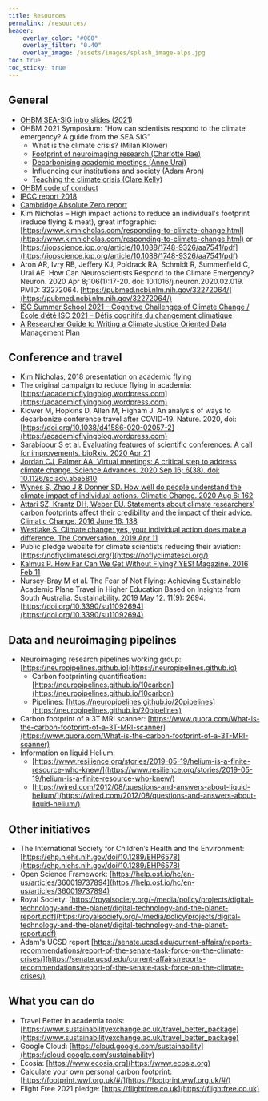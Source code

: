 ```yaml
---
title: Resources
permalink: /resources/
header:
    overlay_color: "#000"
    overlay_filter: "0.40"
    overlay_image: /assets/images/splash_image-alps.jpg
toc: true
toc_sticky: true
---
```


## General

- [OHBM SEA-SIG intro slides (2021)](/assets/resources/intro_sea_sig.pdf)
- OHBM 2021 Symposium: “How can scientists respond to the climate emergency? A guide from the SEA SIG”
    - What is the climate crisis? (Milan Klöwer)
    - [Footprint of neuroimaging research (Charlotte Rae)](/assets/resources/OHBM2021_Rae_FullTalk_v2_110521.pdf)
    - [Decarbonising academic meetings (Anne Urai)](/assets/resources/OHBM_meeting_Urai_short.pdf)
    - Influencing our institutions and society (Adam Aron)
    - [Teaching the climate crisis (Clare Kelly)](/assets/resources/Kelly_OHBM_Teaching_CLIMATE_share.pdf)
- [OHBM code of conduct](https://www.humanbrainmapping.org/i4a/pages/index.cfm?pageid=3912)
- [IPCC report 2018](https://www.ipcc.ch/sr15/)
- [Cambridge Absolute Zero report](https://www.repository.cam.ac.uk/handle/1810/299414)
- Kim Nicholas – High impact actions to reduce an individual's footprint (reduce flying & meat), great infographic: [https://www.kimnicholas.com/responding-to-climate-change.html](https://www.kimnicholas.com/responding-to-climate-change.html) or [https://iopscience.iop.org/article/10.1088/1748-9326/aa7541/pdf](https://iopscience.iop.org/article/10.1088/1748-9326/aa7541/pdf)
- Aron AR, Ivry RB, Jeffery KJ, Poldrack RA, Schmidt R, Summerfield C, Urai AE. How Can Neuroscientists Respond to the Climate Emergency? Neuron. 2020 Apr 8;106(1):17-20. doi: 10.1016/j.neuron.2020.02.019. PMID: 32272064. [https://pubmed.ncbi.nlm.nih.gov/32272064/](https://pubmed.ncbi.nlm.nih.gov/32272064/)
- [ISC Summer School 2021 – Cognitive Challenges of Climate Change / École d’été ISC 2021 – Défis cognitifs du changement climatique](https://www.youtube.com/playlist?list=PLTJcZPOXChRQtPNgBMYMS9h-R-nRfzKi5)
- [A Researcher Guide to Writing a Climate Justice Oriented Data Management Plan](https://zenodo.org/record/6451499#.YpiL_JPMKt8)

## Conference and travel

- [Kim Nicholas, 2018 presentation on academic flying](https://www.slideshare.net/kimberlynicholas/academic-flying)
- The original campaign to reduce flying in academia: [https://academicflyingblog.wordpress.com](https://academicflyingblog.wordpress.com)
- Klower M, Hopkins D, Allen M, Higham J. An analysis of ways to decarbonize conference travel after COVID-19. Nature. 2020, doi: [https://doi.org/10.1038/d41586-020-02057-2](https://academicflyingblog.wordpress.com)
- [Sarabipour S et al. Evaluating features of scientific conferences: A call for improvements. bioRxiv. 2020 Apr 21](https://www.biorxiv.org/content/10.1101/2020.04.02.022079v2)
- [Jordan CJ, Palmer AA. Virtual meetings: A critical step to address climate change. Science Advances. 2020 Sep 16; 6(38). doi: 10.1126/sciadv.abe5810](https://advances.sciencemag.org/content/6/38/eabe5810/tab-pdf)
- [Wynes S, Zhao J & Donner SD. How well do people understand the climate impact of individual actions. Climatic Change. 2020 Aug 6: 162](https://www.sciencedirect.com/science/article/abs/pii/S0959652619311862)
- [Attari SZ, Krantz DH, Weber EU. Statements about climate researchers' carbon footprints affect their credibility and the impact of their advice. Climatic Change. 2016 June 16: 138](https://link.springer.com/article/10.1007%2Fs10584-016-1713-2)
- [Westlake S. Climate change: yes, your individual action does make a difference. The Conversation. 2019 Apr 11](https://theconversation.com/climate-change-yes-your-individual-action-does-make-a-difference-115169)
- Public pledge website for climate scientists reducing their aviation: [https://noflyclimatesci.org/](https://noflyclimatesci.org/)
- [Kalmus P. How Far Can We Get Without Flying? YES! Magazine. 2016 Feb 11](https://www.yesmagazine.org/issue/life-after-oil/2016/02/11/how-far-can-we-get-without-flying)
- Nursey-Bray M et al. The Fear of Not Flying: Achieving Sustainable Academic Plane Travel in Higher Education Based on Insights from South Australia. Sustainability. 2019 May 12. 11(9): 2694. [https://doi.org/10.3390/su11092694](https://doi.org/10.3390/su11092694)

## Data and neuroimaging pipelines

- Neuroimaging research pipelines working group: [https://neuropipelines.github.io](https://neuropipelines.github.io)
    - Carbon footprinting quantification: [https://neuropipelines.github.io/10carbon](https://neuropipelines.github.io/10carbon)
    - Pipelines: [https://neuropipelines.github.io/20pipelines](https://neuropipelines.github.io/20pipelines)
- Carbon footprint of a 3T MRI scanner: [https://www.quora.com/What-is-the-carbon-footprint-of-a-3T-MRI-scanner](https://www.quora.com/What-is-the-carbon-footprint-of-a-3T-MRI-scanner)
- Information on liquid Helium:
    - [https://www.resilience.org/stories/2019-05-19/helium-is-a-finite-resource-who-knew/](https://www.resilience.org/stories/2019-05-19/helium-is-a-finite-resource-who-knew/)
    - [https://wired.com/2012/08/questions-and-answers-about-liquid-helium/](https://wired.com/2012/08/questions-and-answers-about-liquid-helium/)


## Other initiatives

- The International Society for Children’s Health and the Environment: [https://ehp.niehs.nih.gov/doi/10.1289/EHP6578](https://ehp.niehs.nih.gov/doi/10.1289/EHP6578)
- Open Science Framework: [https://help.osf.io/hc/en-us/articles/360019737894](https://help.osf.io/hc/en-us/articles/360019737894)
- Royal Society: [https://royalsociety.org/-/media/policy/projects/digital-technology-and-the-planet/digital-technology-and-the-planet-report.pdf](https://royalsociety.org/-/media/policy/projects/digital-technology-and-the-planet/digital-technology-and-the-planet-report.pdf)
- Adam's UCSD report [https://senate.ucsd.edu/current-affairs/reports-recommendations/report-of-the-senate-task-force-on-the-climate-crises/](https://senate.ucsd.edu/current-affairs/reports-recommendations/report-of-the-senate-task-force-on-the-climate-crises/)

## What you can do

- Travel Better in academia tools: [https://www.sustainabilityexchange.ac.uk/travel_better_package](https://www.sustainabilityexchange.ac.uk/travel_better_package)
- Google Cloud: [https://cloud.google.com/sustainability](https://cloud.google.com/sustainability)
- Ecosia: [https://www.ecosia.org](https://www.ecosia.org)
- Calculate your own personal carbon footprint: [https://footprint.wwf.org.uk/#/](https://footprint.wwf.org.uk/#/)
- Flight Free 2021 pledge: [https://flightfree.co.uk](https://flightfree.co.uk)
